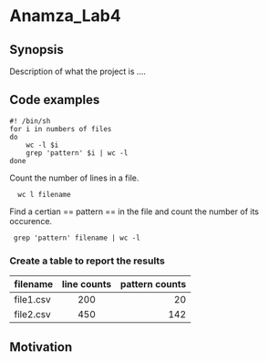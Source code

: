 Anamza_Lab4
=========== 

## Synopsis 
Description of what the project is ....

## Code examples 

```Shell
#! /bin/sh
for i in numbers of files
do
	wc -l $i
	grep 'pattern' $i | wc -l 
done 	

```	
	
Count the number of lines in a file.

      wc l filename

Find a certian == pattern == in the file and count the number of its occurence.

     grep 'pattern' filename | wc -l


### Create a table to report the results

|filename|line counts|pattern counts| 
|:-------|:-------:|---------:|
|file1.csv|200|20|
|file2.csv|450|142|


## Motivation
